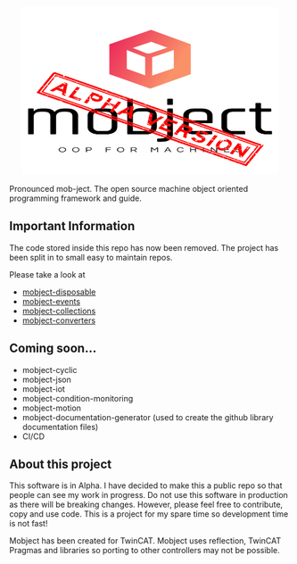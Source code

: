 <p align="center">
  <img width="460" height="300" src="./docs/images/logo.svg">
</p>
Pronounced mob-ject. The open source machine object oriented programming framework and guide.

## Important Information

The code stored inside this repo has now been removed. The project has been split in to small easy to maintain repos.

Please take a look at

- [mobject-disposable](https://benhar-dev.github.io/mobject-disposable/#/)
- [mobject-events](https://benhar-dev.github.io/mobject-events/#/)
- [mobject-collections](https://benhar-dev.github.io/mobject-collections/#/)
- [mobject-converters](https://benhar-dev.github.io/mobject-converters/#/)

## Coming soon...

- mobject-cyclic
- mobject-json
- mobject-iot
- mobject-condition-monitoring
- mobject-motion
- mobject-documentation-generator (used to create the github library documentation files)
- CI/CD

## About this project

This software is in Alpha. I have decided to make this a public repo so that people can see my work in progress. Do not use this software in production as there will be breaking changes. However, please feel free to contribute, copy and use code. This is a project for my spare time so development time is not fast!

Mobject has been created for TwinCAT. Mobject uses reflection, TwinCAT Pragmas and libraries so porting to other controllers may not be possible.
